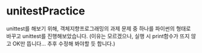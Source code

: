 # unitestPractice

unittest를 해보기 위해, 객체지향프로그래밍의 과제 문제 중 하나를 파이썬의 형태로 바꾸고 unittest를 진행해보았습니다.
(이유는 모르겠으나, 실행 시 print함수가 뜨지 않고 OK만 뜹니다... 추후 수정해 봐야할 듯 합니다.)
